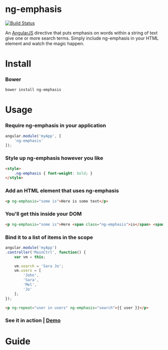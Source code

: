 # ng-emphasis

[![Build Status](https://travis-ci.org/lydongray/ng-emphasis.svg?branch=master)](https://travis-ci.org/lydongray/ng-emphasis)

An [AngularJS](https://github.com/angular/angular.js) directive that puts emphasis on words within a string of text give one or more search terms. Simply include ng-emphasis in your HTML element and watch the magic happen.

Install
=======

### Bower

```bash
bower install ng-emphasis
```

[//]: # (Todo: add npm, nuget, cdnjs and jsDeliver options)

Usage
=====

### Require ng-emphasis in your application

```javascript
angular.module('myApp', [
    'ng-emphasis'
]);
```

### Style up ng-emphasis however you like
```html
<style>
    .ng-emphasis { font-weight: bold; }
</style>
```

### Add an HTML element that uses ng-emphasis
```html
<p ng-emphasis="some is">Here is some text</p>
```

### You'll get this inside your DOM
```html
<p ng-emphasis="some is">Here <span class="ng-emphasis">is</span> <span class="ng-emphasis">some</span> text</p>
```

### Bind it to a list of items in the scope

```javascript
angular.module('myApp')
.controller('MainCtrl', function() {
    var vm = this;

    vm.search = 'Sara Jo';
    vm.users = [
        'John',
        'Sara',
        'Mel',
        'Jo'
    ];
});
```
```html
<p ng-repeat="user in users" ng-emphasis="search">{{ user }}</p>
```

### See it in action | [Demo](http://plnkr.co/edit/vuHu4Ps1f4p4Si5MCOm9?p=preview)

Guide
=====

